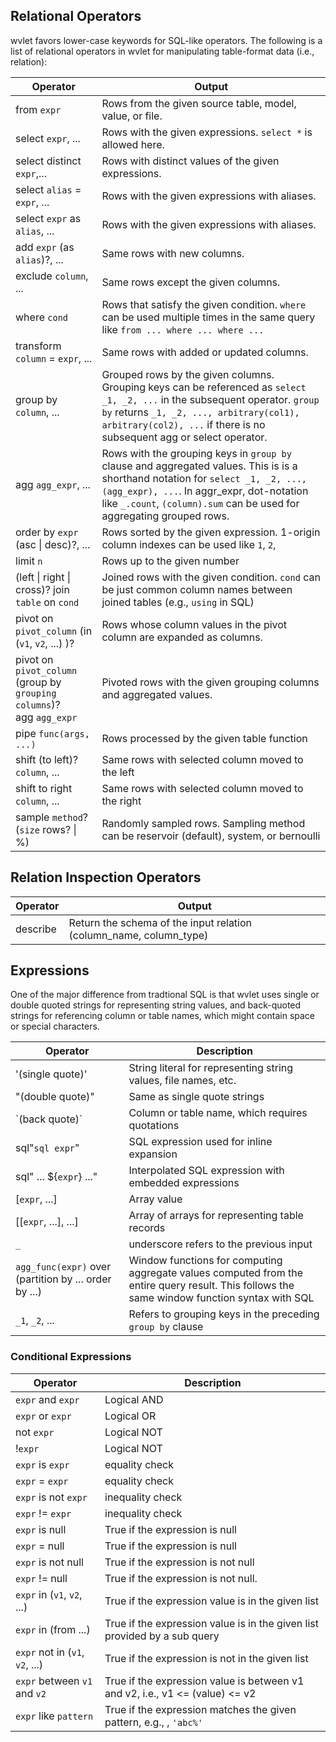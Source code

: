 
## Relational Operators

wvlet favors lower-case keywords for SQL-like operators. The following is a list of relational operators in wvlet for manipulating table-format data (i.e., relation):

| Operator | Output |
| --- | --- | 
| from `expr` | Rows from the given source table, model, value, or file.  |
| select `expr`, ... | Rows with the given expressions. `select *` is allowed here. |
| select distinct `expr`,... | Rows with distinct values of the given expressions. |
| select `alias` = `expr`, ... | Rows with the given expressions with aliases. |
| select `expr` as `alias`, ... | Rows with the given expressions with aliases. |
| add `expr` (as `alias`)?, ... | Same rows with new columns. |
| exclude `column`, ... | Same rows except the given columns. |
| where `cond` | Rows that satisfy the given condition. `where` can be used multiple times in the same query like `from ... where ... where ...` |
| transform `column` = `expr`, ... | Same rows with added or updated columns. |  
| group by `column`, ... | Grouped rows by the given columns. Grouping keys can be referenced as `select _1, _2, ...`  in the subsequent operator. `group by` returns `_1, _2, ..., arbitrary(col1), arbitrary(col2), ...` if there is no subsequent agg or select operator. |
| agg `agg_expr`, ... | Rows with the grouping keys in `group by` clause and aggregated values.  This is is a shorthand notation for `select _1, _2, ..., (agg_expr), ...`. In aggr_expr, dot-notation like `_.count`, `(column).sum` can be used for aggregating grouped rows.|
| order by `expr` (asc \| desc)?, ... | Rows sorted by the given expression. 1-origin column indexes can be used like `1`, `2`, |
| limit `n` | Rows up to the given number |
| (left \| right \| cross)? join `table` on `cond` | Joined rows with the given condition. `cond` can be just common column names between joined tables (e.g., `using` in SQL) |
| pivot on `pivot_column` (in (`v1`, `v2`, ...) )? | Rows whose column values in the pivot column are expanded as columns. |
| pivot on `pivot_column`<br/> (group by `grouping columns`)?<br/> agg `agg_expr` |  Pivoted rows with the given grouping columns and aggregated values.|
| pipe `func(args, ...)` | Rows processed by the given table function | 
| shift (to left)? `column`, ... | Same rows with selected column moved to the left |
| shift to right `column`, ... | Same rows with selected column moved to the right |
| sample `method`? (`size` rows? \| %) | Randomly sampled rows. Sampling method can be reservoir (default), system, or bernoulli |   

## Relation Inspection Operators

| Operator | Output                                                             |
| --- |--------------------------------------------------------------------|
| describe | Return the schema of the input relation (column_name, column_type) |

## Expressions

One of the major difference from tradtional SQL is that wvlet uses single or double quoted strings for representing string values, and back-quoted strings for referencing column or table names, which might contain space or special characters.

| Operator | Description | 
| --- | --- |
| '(single quote)' | String literal for representing string values, file names, etc. |
| "(double quote)" | Same as single quote strings | 
| \`(back quote)\` | Column or table name, which requires quotations |
| sql"`sql expr`" | SQL expression used for inline expansion |
| sql" ... ${`expr`} ..." | Interpolated SQL expression with embedded expressions |
| [`expr`, ...] | Array value |
| [[`expr`, ...], ...] | Array of arrays for representing table records |
| `_`| underscore refers to the previous input | 
| `agg_func(expr)` over (partition by ... order by ...)  | Window functions for computing aggregate values computed from the entire query result. This follows the same window function syntax with SQL |
| `_1`, `_2`, ... | Refers to grouping keys in the preceding `group by` clause |


### Conditional Expressions

| Operator | Description |
| --- | --- |
| `expr` and `expr` | Logical AND |
| `expr` or  `expr` | Logical OR |
| not `expr` | Logical NOT |
| !`expr` | Logical NOT |
| `expr` is `expr` | equality check |
| `expr` = `expr` | equality check |
| `expr` is not `expr` | inequality check |
| `expr` != `expr` | inequality check |
| `expr` is null | True if the expression is null |
| `expr` = null | True if the expression is null |
| `expr` is not null | True if the expression is not null |
| `expr` != null | True if the expression is not null. |
| `expr` in (`v1`, `v2`, ...) | True if the expression value is in the given list |
| `expr` in (from ...) | True if the expression value is in the given list provided by a sub query |
| `expr` not in (`v1`, `v2`, ...) | True if the expression is not in the given list |
| `expr` between `v1` and `v2` | True if the expression value is between v1 and v2, i.e., v1 <= (value) <= v2|
| `expr` like `pattern` | True if the expression matches the given pattern, e.g., , `'abc%'` |

